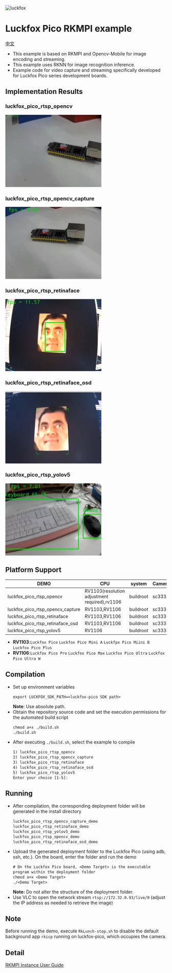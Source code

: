 ![luckfox](https://github.com/LuckfoxTECH/luckfox-pico/assets/144299491/cec5c4a5-22b9-4a9a-abb1-704b11651e88)
# Luckfox Pico RKMPI example
[中文](./README_CN.md)
+ This example is based on RKMPI and Opencv-Mobile for image encoding and streaming.
+ This example uses RKNN for image recognition inference.
+ Example code for video capture and streaming specifically developed for Luckfox Pico series development boards.

## Implementation Results
### luckfox_pico_rtsp_opencv   
<img src="images/luckfox_pico_rtsp_opencv.jpg" alt="luckfox_pico_rtsp_opencv" width="300">

### luckfox_pico_rtsp_opencv_capture
<img src="images/luckfox_pico_rtsp_opencv_capture.jpg" alt="luckfox_pico_rtsp_opencv_capture" width="300">

### luckfox_pico_rtsp_retinaface   
<img src="images/luckfox_pico_rtsp_retinaface.jpg" alt="luckfox_pico_rtsp_retinaface" width="300">

### luckfox_pico_rtsp_retinaface_osd 
<img src="images/luckfox_pico_rtsp_retinaface_osd.jpg" alt="luckfox_pico_rtsp_retinaface_osd" width="300">

### luckfox_pico_rtsp_yolov5        
<img src="images/luckfox_pico_rtsp_yolov5.jpg" alt="luckfox_pico_rtsp_yolov5" width="300">

## Platform Support
 DEMO                           | CPU | system | Camera |
------------------------------- | --- | ---- | ------- |
luckfox_pico_rtsp_opencv        | RV1103(resolution adjustment required),rv1106 | buildroot | sc3336
luckfox_pico_rtsp_opencv_capture| RV1103,RV1106 | buildroot | sc3336 
luckfox_pico_rtsp_retinaface    | RV1103,RV1106 | buildroot | sc3336 
luckfox_pico_rtsp_retinaface_osd| RV1103,RV1106 | buildroot | sc3336 
luckfox_pico_rtsp_yolov5        | RV1106        | buildroot | sc3336 

+ **RV1103**:`Luckfox Pico` `Luckfox Pico Mini A` `Luckfpx Pico Miini B` `Luckfox Pico Plus`
+ **RV1106**:`Luckfox Pico Pro` `Luckfox Pico Max` `Luckfox Pico Ultra` `Luckfox Pico Ultra W`

## Compilation
+ Set up environment variables
    ```
    export LUCKFOX_SDK_PATH=<luckfox-pico SDK path>
    ```
    **Note**: Use absolute path.
+ Obtain the repository source code and set the execution permissions for the automated build script
    ```
    chmod a+x ./build.sh
    ./build.sh
    ```
+ After executing `./build.sh`, select the example to compile
    ```
    1) luckfox_pico_rtsp_opencv
    2) luckfox_pico_rtsp_opencv_capture
    3) luckfox_pico_rtsp_retinaface
    4) luckfox_pico_rtsp_retinaface_osd
    5) luckfox_pico_rtsp_yolov5
    Enter your choice [1-5]:
    ```

## Running
+ After compilation, the corresponding deployment folder will be generated in the install directory
    ```
    luckfox_pico_rtsp_opencv_capture_demo  
    luckfox_pico_rtsp_retinaface_demo
    luckfox_pico_rtsp_yolov5_demo
    luckfox_pico_rtsp_opencv_demo          
    luckfox_pico_rtsp_retinaface_osd_demo
    ```
+ Upload the generated deployment folder to the Luckfox Pico (using adb, ssh, etc.). On the board, enter the folder and run the demo
    ```
    # On the Luckfox Pico board, <Demo Target> is the executable program within the deployment folder
    chmod a+x <Demo Target>
    ./<Demo Target>
    ```
    **Note:** Do not alter the structure of the deployment folder.
+ Use VLC to open the network stream `rtsp://172.32.0.93/live/0` (adjust the IP address as needed to retrieve the image)


## Note
Before running the demo, execute `RkLunch-stop.sh` to disable the default background app `rkicp` running on luckfox-pico, which occupies the camera.

## Detail
[RKMPI Instance User Guide](https://wiki.luckfox.com/Luckfox-Pico/Luckfox-Pico-RV1106/Luckfox-Pico-Ultra-W/Luckfox-Pico-GPIO/RKMPI-example)